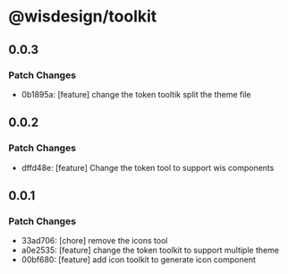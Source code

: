 # @wisdesign/toolkit

## 0.0.3

### Patch Changes

- 0b1895a: [feature] change the token tooltik split the theme file

## 0.0.2

### Patch Changes

- dffd48e: [feature] Change the token tool to support wis components

## 0.0.1

### Patch Changes

- 33ad706: [chore] remove the icons tool
- a0e2535: [feature] change the token toolkit to support multiple theme
- 00bf680: [feature] add icon toolkit to generate icon component
